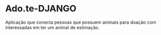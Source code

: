 # Ado.te-DJANGO
 Aplicação que conecta pessoas que possuem animais para doação com interessadas em ter um animal de estimação.
